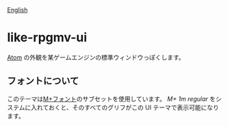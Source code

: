[English](./README.md)

like-rpgmv-ui
=============

[Atom](https://atom.io/) の外観を某ゲームエンジンの標準ウィンドウっぽくします。

## フォントについて

このテーマは[M+フォント](https://mplus-fonts.osdn.jp/)のサブセットを使用しています。
_M+ 1m regular_ をシステムに入れておくと、そのすべてのグリフがこの UI テーマで表示可能になります。
